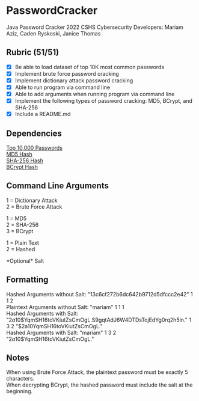 # PasswordCracker
Java Password Cracker 2022 CSHS Cybersecurity
Developers: Mariam Aziz, Caden Ryskoski, Janice Thomas
## Rubric (51/51)
- [x] Be able to load dataset of top 10K most common passwords
- [x] Implement brute force password cracking
- [x] Implement dictionary attack password cracking
- [x] Able to run program via command line
- [x] Able to add arguments when running program via command line
- [x] Implement the following types of password cracking: MD5, BCrypt, and SHA-256
- [x] Include a README.md
## Dependencies
[Top 10,000 Passwords](https://github.com/danielmiessler/SecLists/blob/master/Passwords/Common-Credentials/10-million-password-list-top-10000.txt)  
[MD5 Hash](https://www.geeksforgeeks.org/md5-hash-in-java/)  
[SHA-256 Hash](https://www.geeksforgeeks.org/sha-256-hash-in-java/)  
[BCrypt Hash](https://github.com/jeremyh/jBCrypt/blob/master/src/main/java/org/mindrot/BCrypt.java)

## Command Line Arguments
1 = Dictionary Attack  
2 = Brute Force Attack  
  
1 = MD5  
2 = SHA-256  
3 = BCrypt  
  
1 = Plain Text  
2 = Hashed  
  
\*Optional\* Salt
## Formatting
Hashed Arguments without Salt: "13c6cf272b6dc642b9712d5dfccc2e42" 1 1 2  
Plaintext Arguments without Salt: "mariam" 1 1 1  
Hashed Arguments with Salt:  "$2a$10$YqmSH16toVKiutZsCmOgL.S9gqtAdJ6W4DTDsTojEdYg0rq2h5ln." 1 3 2 "$2a$10$YqmSH16toVKiutZsCmOgL."  
Hashed Arguments with Salt:  "mariam" 1 3 2 "$2a$10$YqmSH16toVKiutZsCmOgL."

## Notes
When using Brute Force Attack, the plaintext password must be exactly 5 characters.  
When decrypting BCrypt, the hashed password must include the salt at the beginning.
